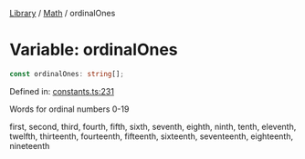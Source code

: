<!-- markdownlint-disable -->
<!-- cspell: disable -->
[Library](../index.md) / [Math](./index.md) / ordinalOnes

# Variable: ordinalOnes

```ts
const ordinalOnes: string[];
```

Defined in: [constants.ts:231](https://github.com/technobuddha/library/blob/main/src/constants.ts#L231)

Words for ordinal numbers 0-19

first, second, third, fourth, fifth, sixth, seventh, eighth, ninth, tenth,
eleventh, twelfth, thirteenth, fourteenth, fifteenth, sixteenth, seventeenth, eighteenth, nineteenth

